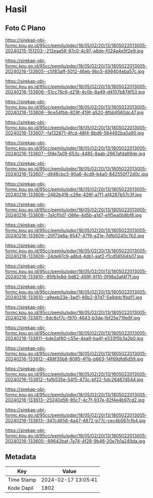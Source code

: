 # Hasil

## Foto C Plano

https://sirekap-obj-formc.kpu.go.id/95cc/pemilu/pdpr/18/05/02/20/13/1805022013005-20240215-151203--212eaa58-97c0-4c97-a8de-f024a4e5f2e9.jpg

https://sirekap-obj-formc.kpu.go.id/95cc/pemilu/pdpr/18/05/02/20/13/1805022013005-20240216-133605--c5f83aff-5012-46eb-9bc5-499404eba57c.jpg

https://sirekap-obj-formc.kpu.go.id/95cc/pemilu/pdpr/18/05/02/20/13/1805022013005-20240216-133606--51cc76c6-d218-4c0b-8a49-d4107b874f53.jpg

https://sirekap-obj-formc.kpu.go.id/95cc/pemilu/pdpr/18/05/02/20/13/1805022013005-20240216-133606--9ce54fbb-829f-419f-a520-8fbb9560dc47.jpg

https://sirekap-obj-formc.kpu.go.id/95cc/pemilu/pdpr/18/05/02/20/13/1805022013005-20240216-133607--fa132871-4fcd-48f4-8bd6-584492ba0a90.jpg

https://sirekap-obj-formc.kpu.go.id/95cc/pemilu/pdpr/18/05/02/20/13/1805022013005-20240216-133607--5f4e7a09-653c-4485-8aab-2667afda89de.jpg

https://sirekap-obj-formc.kpu.go.id/95cc/pemilu/pdpr/18/05/02/20/13/1805022013005-20240216-133607--d946cbc5-90a6-4cd9-b4a0-842550f72d0c.jpg

https://sirekap-obj-formc.kpu.go.id/95cc/pemilu/pdpr/18/05/02/20/13/1805022013005-20240216-133608--2482b418-c26e-426f-a7f1-af4287b57c3f.jpg

https://sirekap-obj-formc.kpu.go.id/95cc/pemilu/pdpr/18/05/02/20/13/1805022013005-20240216-133608--7a1cf0d7-086e-4d5b-a1d7-e1f5ea0b8bf8.jpg

https://sirekap-obj-formc.kpu.go.id/95cc/pemilu/pdpr/18/05/02/20/13/1805022013005-20240216-133609--20f73e6a-9547-47f9-a31e-7dfb0240c7b2.jpg

https://sirekap-obj-formc.kpu.go.id/95cc/pemilu/pdpr/18/05/02/20/13/1805022013005-20240216-133609--24de97c9-a8bd-4db1-aaf2-f1cd56564b07.jpg

https://sirekap-obj-formc.kpu.go.id/95cc/pemilu/pdpr/18/05/02/20/13/1805022013005-20240216-133610--85fb1e8d-9d82-499f-9110-0f98a3af4f7f.jpg

https://sirekap-obj-formc.kpu.go.id/95cc/pemilu/pdpr/18/05/02/20/13/1805022013005-20240216-133610--a9eeb23e-3ad1-46b2-97d7-5a9ddc1fed11.jpg

https://sirekap-obj-formc.kpu.go.id/95cc/pemilu/pdpr/18/05/02/20/13/1805022013005-20240216-133611--8dc8cf7c-f970-4643-b3da-fbf25e719e8f.jpg

https://sirekap-obj-formc.kpu.go.id/95cc/pemilu/pdpr/18/05/02/20/13/1805022013005-20240216-133611--bde2af80-c55e-4ea9-ba4f-e533f5b3a2b0.jpg

https://sirekap-obj-formc.kpu.go.id/95cc/pemilu/pdpr/18/05/02/20/13/1805022013005-20240216-133612--488f35b8-8095-4f1b-b663-14f69dfd6d59.jpg

https://sirekap-obj-formc.kpu.go.id/95cc/pemilu/pdpr/18/05/02/20/13/1805022013005-20240216-133612--fa1b535e-54f5-473c-bf22-5dc26467d544.jpg

https://sirekap-obj-formc.kpu.go.id/95cc/pemilu/pdpr/18/05/02/20/13/1805022013005-20240216-133613--25240d56-85c7-4c7f-937e-82f4e4b97cd2.jpg

https://sirekap-obj-formc.kpu.go.id/95cc/pemilu/pdpr/18/05/02/20/13/1805022013005-20240216-133613--347c4656-4a47-4872-b77c-cec4b567cfb4.jpg

https://sirekap-obj-formc.kpu.go.id/95cc/pemilu/pdpr/18/05/02/20/13/1805022013005-20240216-133605--89642baf-7a74-4f28-9b46-20e7b1a249da.jpg


## Metadata

| Key        | Value               |
| ---------- | ------------------- |
| Time Stamp | 2024-02-17 13:05:41 |
| Kode Dapil | 1802                |



